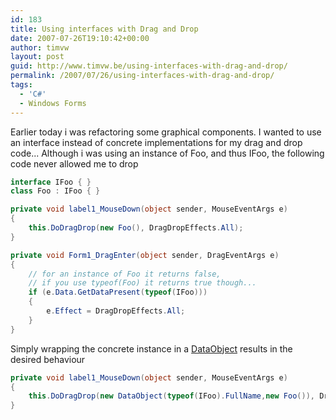 ```yaml
---
id: 183
title: Using interfaces with Drag and Drop
date: 2007-07-26T19:10:42+00:00
author: timvw
layout: post
guid: http://www.timvw.be/using-interfaces-with-drag-and-drop/
permalink: /2007/07/26/using-interfaces-with-drag-and-drop/
tags:
  - 'C#'
  - Windows Forms
---
```

Earlier today i was refactoring some graphical components. I wanted to use an interface instead of concrete implementations for my drag and drop code... Although i was using an instance of Foo, and thus IFoo, the following code never allowed me to drop

```csharp
interface IFoo { }
class Foo : IFoo { }

private void label1_MouseDown(object sender, MouseEventArgs e)
{
	this.DoDragDrop(new Foo(), DragDropEffects.All);
}

private void Form1_DragEnter(object sender, DragEventArgs e)
{
	// for an instance of Foo it returns false,
	// if you use typeof(Foo) it returns true though...
	if (e.Data.GetDataPresent(typeof(IFoo)))
	{
		e.Effect = DragDropEffects.All;
	}
}
```

Simply wrapping the concrete instance in a [DataObject](http://msdn2.microsoft.com/en-us/library/system.windows.forms.dataobject(VS.80).aspx) results in the desired behaviour

```csharp
private void label1_MouseDown(object sender, MouseEventArgs e)
{
	this.DoDragDrop(new DataObject(typeof(IFoo).FullName,new Foo()), DragDropEffects.All);
}
```
